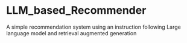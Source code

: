 # LLM_based_Recommender
A simple recommendation system using an instruction following Large language model and retrieval augmented generation
